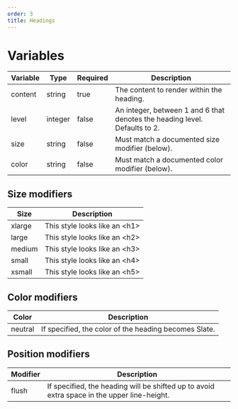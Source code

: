```yaml
---
order: 3
title: Headings
---
```

# Variables
| Variable | Type    | Required | Description                                                                 |
| -------- | ------- | -------- | --------------------------------------------------------------------------- |
| content  | string  | true     | The content to render within the heading.                                   |
| level    | integer | false    | An integer, between 1 and 6 that denotes the heading level.  Defaults to 2. |
| size     | string  | false    | Must match a documented size modifier (below).                              |
| color    | string  | false    | Must match a documented color modifier (below).                             |

## Size modifiers
| Size   | Description                         |
| ------ | ----------------------------------- |
| xlarge | This style looks like an &lt;h1&gt; |
| large  | This style looks like an &lt;h2&gt; |
| medium | This style looks like an &lt;h3&gt; |
| small  | This style looks like an &lt;h4&gt; |
| xsmall | This style looks like an &lt;h5&gt; |

## Color modifiers
| Color    | Description                                           |
| -------- | ----------------------------------------------------- |
| neutral  | If specified, the color of the heading becomes Slate. |

## Position modifiers
| Modifier | Description                                                                                 |
| -------- | ------------------------------------------------------------------------------------------- |
| flush    | If specified, the heading will be shifted up to avoid extra space in the upper line-height. |
